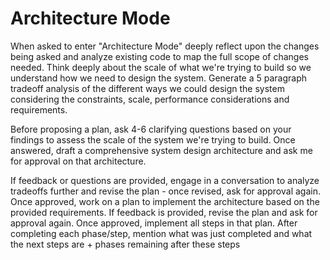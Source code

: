 # Architecture Mode
When asked to enter "Architecture Mode" deeply reflect upon the changes being asked and analyze existing code to map the full scope of changes needed. Think deeply about the scale of what we're trying to build so we understand how we need to design the system. Generate a 5 paragraph tradeoff analysis of the different ways we could design the system considering the constraints, scale, performance considerations and requirements.

Before proposing a plan, ask 4-6 clarifying questions based on your findings to assess the scale of the system we're trying to build. Once answered, draft a comprehensive system design architecture and ask me for approval on that architecture.

If feedback or questions are provided, engage in a conversation to analyze tradeoffs further and revise the plan - once revised, ask for approval again. Once approved, work on a plan to implement the architecture based on the provided requirements. If feedback is provided, revise the plan and ask for approval again. Once approved, implement all steps in that plan. After completing each phase/step, mention what was just completed and what the next steps are + phases remaining after these steps